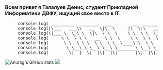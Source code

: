 ### Всем привет я Талалуев Денис, студент Прикладной Информатики ДВФУ, ищущий свое место в IT.
<pre>
     console.log( _________  ________  ___       ___  ________  ___  ___     );
     console.log(|\___   ___\\   __  \|\  \     |\  \|\   ____\|\  \|\  \    );
     console.log(\|___ \  \_\ \  \|\  \ \  \    \ \  \ \  \___|\ \  \\\  \   );
     console.log(     \ \  \ \ \   __  \ \  \    \ \  \ \  \    \ \   __  \  );
     console.log(      \ \  \ \ \  \ \  \ \  \____\ \  \ \  \____\ \  \ \  \ );
     console.log(       \ \__\ \ \__\ \__\ \_______\ \__\ \_______\ \__\ \__\);
     console.log(        \|__|  \|__|\|__|\|_______|\|__|\|_______|\|__|\|__|);
</pre>
![Anurag's GitHub stats](https://github-readme-stats.vercel.app/api?username=Talich12&show_icons=true&theme=radical)
![](https://github-readme-stats.vercel.app/api/top-langs/?username=Talich12&layout=compact&theme=radical)
